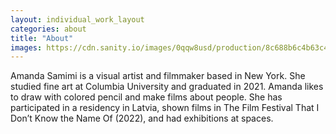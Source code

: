 ```yaml
---
layout: individual_work_layout
categories: about
title: "About"
images: https://cdn.sanity.io/images/0qqw8usd/production/8c688b6c4b63c4c422fd8b3d866a403b40a69ffe-2532x1626.png?w=2732&fit=max&auto=format
---
```


Amanda Samimi is a visual artist and filmmaker based in New York. She studied fine art at Columbia University and graduated in 2021. Amanda likes to draw with colored pencil and make films about people. She has participated in a residency in Latvia, shown films in The Film Festival That I Don’t Know the Name Of (2022), and had exhibitions at spaces.